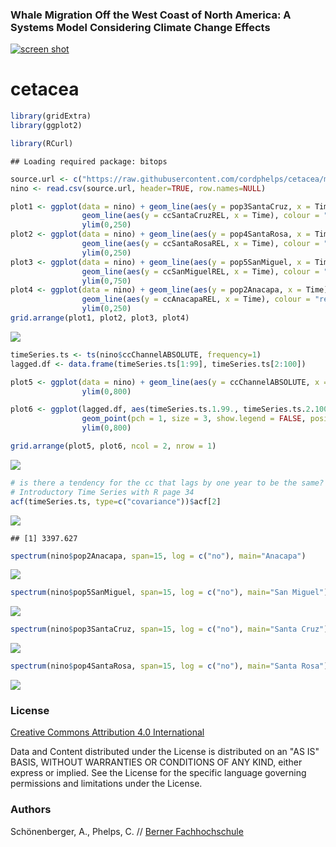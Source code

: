 

### Whale Migration Off the West Coast of North America: A Systems Model Considering Climate Change Effects



[![screen shot](https://raw.githubusercontent.com/cordphelps/cetacea/master/cetacea.jpg)]()




cetacea
================

``` r
library(gridExtra)
library(ggplot2)
```

``` r
library(RCurl)
```

    ## Loading required package: bitops

``` r
source.url <- c("https://raw.githubusercontent.com/cordphelps/cetacea/master/V81.csv")
nino <- read.csv(source.url, header=TRUE, row.names=NULL)
```

``` r
plot1 <- ggplot(data = nino) + geom_line(aes(y = pop3SantaCruz, x = Time), colour = "blue")  +
                geom_line(aes(y = ccSantaCruzREL, x = Time), colour = "red") +
                ylim(0,250)
plot2 <- ggplot(data = nino) + geom_line(aes(y = pop4SantaRosa, x = Time), colour = "blue") + 
                geom_line(aes(y = ccSantaRosaREL, x = Time), colour = "red") +
                ylim(0,250)
plot3 <- ggplot(data = nino) + geom_line(aes(y = pop5SanMiguel, x = Time), colour = "blue") + 
                geom_line(aes(y = ccSanMiguelREL, x = Time), colour = "red") +
                ylim(0,750)
plot4 <- ggplot(data = nino) + geom_line(aes(y = pop2Anacapa, x = Time), colour = "blue") + 
                geom_line(aes(y = ccAnacapaREL, x = Time), colour = "red") +
                ylim(0,250)
grid.arrange(plot1, plot2, plot3, plot4)
```

![](cetacea_files/figure-markdown_github/unnamed-chunk-3-1.png)

``` r
timeSeries.ts <- ts(nino$ccChannelABSOLUTE, frequency=1)
lagged.df <- data.frame(timeSeries.ts[1:99], timeSeries.ts[2:100])

plot5 <- ggplot(data = nino) + geom_line(aes(y = ccChannelABSOLUTE, x = Time), colour = "blue") + 
                ylim(0,800)

plot6 <- ggplot(lagged.df, aes(timeSeries.ts.1.99., timeSeries.ts.2.100., color = timeSeries.ts.2.100.)) +
                geom_point(pch = 1, size = 3, show.legend = FALSE, position = position_jitterdodge(dodge.width = 0.75, jitter.height = 0.75) ) +
                ylim(0,800)

grid.arrange(plot5, plot6, ncol = 2, nrow = 1)
```

![](cetacea_files/figure-markdown_github/unnamed-chunk-4-1.png)

``` r
# is there a tendency for the cc that lags by one year to be the same?
# Introductory Time Series with R page 34
acf(timeSeries.ts, type=c("covariance"))$acf[2]
```

![](cetacea_files/figure-markdown_github/unnamed-chunk-5-1.png)

    ## [1] 3397.627

``` r
spectrum(nino$pop2Anacapa, span=15, log = c("no"), main="Anacapa")
```

![](cetacea_files/figure-markdown_github/unnamed-chunk-6-1.png)

``` r
spectrum(nino$pop5SanMiguel, span=15, log = c("no"), main="San Miguel")
```

![](cetacea_files/figure-markdown_github/unnamed-chunk-6-2.png)

``` r
spectrum(nino$pop3SantaCruz, span=15, log = c("no"), main="Santa Cruz")
```

![](cetacea_files/figure-markdown_github/unnamed-chunk-6-3.png)

``` r
spectrum(nino$pop4SantaRosa, span=15, log = c("no"), main="Santa Rosa")
```

![](cetacea_files/figure-markdown_github/unnamed-chunk-6-4.png)



### License
[Creative Commons Attribution 4.0 International](https://creativecommons.org/licenses/by/4.0/)

Data and Content distributed under the License is distributed on an "AS IS" BASIS, WITHOUT WARRANTIES OR CONDITIONS OF ANY KIND, either express or implied. See the License for the specific language governing permissions and limitations under the License.


### Authors
Schönenberger, A., Phelps, C. // [Berner Fachhochschule](https://www.hafl.bfh.ch/en/home.html)








 





